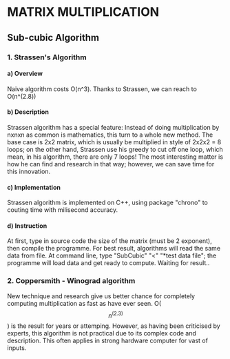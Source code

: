 # MATRIX MULTIPLICATION

## Sub-cubic Algorithm
### 1. Strassen's Algorithm

#### a) Overview
Naive algorithm costs O(n^3). Thanks to Strassen, we can reach to O(n^(2.8))
#### b) Description
Strassen algorithm has a special feature: Instead of doing multiplication by nxnxn as common is mathematics, this turn to a whole new method.
The base case is 2x2 matrix, which is usually be multiplied in style of 2x2x2 = 8 loops; on the other hand, Strassen use his greedy to cut off one loop, which mean, in his algorithm, there are only 7 loops!
The most interesting matter is how he can find and research in that way; however, we can save time for this innovation.
#### c) Implementation
Strassen algorithm is implemented on C++, using package "chrono" to couting time with milisecond accuracy.
#### d) Instruction
At first, type in source code the size of the matrix (must be 2 exponent), then compile the programme.
For best result, algorithms will read the same data from file. At command line, type "SubCubic" "<" "*test data file"; the programme will load data and get ready to compute.
Waiting for result..



### 2. Coppersmith - Winograd algorithm

New technique and research give us better chance for completely computing multiplication as fast as have ever seen.
O($$n^(2.3)$$) is the result for years or attemping.
However, as having been criticised by experts, this algorithm is not practical due to its complex code and description. This often applies in strong hardware computer for vast of inputs.
